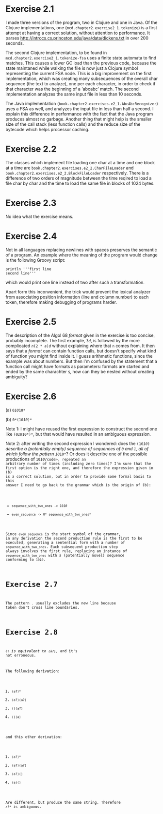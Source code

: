 
Exercise 2.1
============

I made three versions of the program, two in Clojure and one in Java. Of the Clojure implementations, one (<code>mcd.chapter2.exercise2_1.tokenize</code>) is a first attempt at having a correct solution, without attention to performance. It parses http://introcs.cs.princeton.edu/java/data/dickens.txt in over 200 seconds.

The second Clojure implementation, to be found in <code>mcd.chapter2.exercise2_1.tokenize-fsa</code> uses a finite state automata to find matches. This causes a lower GC load than the previous code, because the state maintaned while walking the file is now just a Clojure symbol representing the current FSA node. This is a big improvement on the first implementation, which was creating many subsequences of the overall char sequence (the text to analyze), one per each character, in order to check if that character was the beginning of a 'abcabc' match. The second implementation analyzes the same input file in less than 10 seconds.

The Java implementation (<code>book.chapter2.exercises.e2_1.AbcAbcRecognizer</code>) uses a FSA as well, and analyzes the input file in less than half a second. I explain this difference in performance with the fact that the Java program produces almost no garbage. Another thing that might help is the smaller size of the call stack (less function calls) and the reduce size of the bytecode which helps processor caching.

Exercise 2.2
============

The classes which implement file loading one char at a time and one block at a time are <code>book.chapter2.exercises.e2_2.CharFileLoader</code> and <code>book.chapter2.exercises.e2_2.BlockFileLoader</code> respectively. There is a difference of two orders of magnitude between the time reqired to load a file char by char and the time to load the same file in blocks of 1024 bytes.

Exercise 2.3
============

No idea what the exercise means.

Exercise 2.4
============

Not in all languages replacing newlines with spaces preserves the semantic of a program. An example where the meaning of the program would change is the following Groovy script:

```
println '''first line
second line'''
```

which would print one line instead of two after such a transformation.

Apart form this inconvenient, the trick would prevent the lexical analyzer from associating position information (line and column number) to each token, therefore making debugging of programs harder.

Exercise 2.5
============

The description of the Algol 68 *format* given in the exercise is too concise, probably incomplete. The first example, <code>$3d$</code>, is followed by the more complicated <code>$n(2*a)d$</code> without explaining where that <code>n</code> comes from. It then says that a *format* can contain function calls, but doesn't specify what kind of function you might find inside it. I guess arithmetic functions, since the example was about numbers. But then I'm confused by the statement that a function call might have formats as parameters: formats are started and ended by the same charachter <code>$</code>, how can they be nested without creating ambiguity?

Exercise 2.6
============

(a) <code>0*10*10*</code>

(b) <code>0*(10*10*)*</code>

Note 1: I might have reused the first expression to construct the second one like <code>(0*10*10*)*</code>, but that would have resulted in an ambiguous expression.

Note 2: after writing the second expression I wondered: does the <code>(10*10*)*</code> describe a (potentially empty) sequence of sequences of <code>0</code> and <code>1</code>, all of which follow the pattern  <code>10*10*</code>? Or does it describe one of the possible productions of <code>10*10*/code>, repeated an arbitrary number of times (including zero times)? I'm sure that the first option is the right one, and therefore the expression given in (b) is a correct solution, but in order to provide some formal basis to this answer I need to go back to the grammar which is the origin of (b):

- <code>sequence_with_two_ones -> 10*10*</code>
- <code>even_sequence -> 0* sequence_with_two_ones*</code>

Since <code>even_sequence</code> is the start symbol of the grammar, in any derivation the second production rule is the first to be executed, generating a sentential form with a number of  <code>sequence_with_two_ones</code>. Each subsequent production step always involves the first rule, replacing an instance of <code>sequence_with_two_ones</code> with a (potentially novel) sequence conforming to <code>10*10*</code>.

Exercise 2.7
============

The pattern <code>.</code> usually excludes the new line because token don't cross line boundaries.

Exercise 2.8
============

<code>a?*</code> is equivalent to <code>(a?)*</code>, and it's not erroneous.

The following derivation:
1. <code>(a?)*</code>
1. <code>(a?)(a?)</code>
1. <code>()(a?)</code> 
1. <code>()(a)</code> 

and this other derivation:
1. <code>(a?)*</code>
1. <code>(a?)(a?)</code>
1. <code>(a?)()</code> 
1. <code>(a)()</code> 

Are different, but produce the same string. Therefore <code>a?*</code> is ambiguous.
